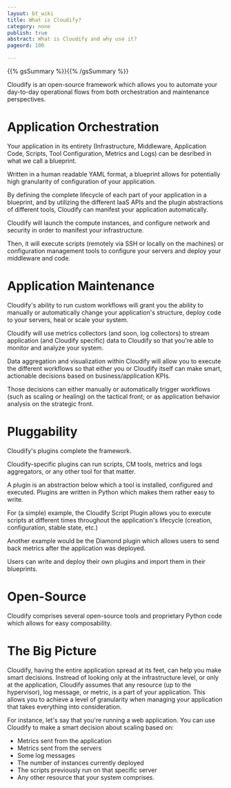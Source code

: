 ```yaml
---
layout: bt_wiki
title: What is Cloudify?
category: none
publish: true
abstract: What is Cloudify and why use it?
pageord: 100

---
```


{{% gsSummary %}}{{% /gsSummary %}}

Cloudify is an open-source framework which allows you to automate your day-to-day operational flows from both orchestration and maintenance perspectives.


# Application Orchestration

Your application in its entirety (Infrastructure, Middleware, Application Code, Scripts, Tool Configuration, Metrics and Logs) can be desribed in what we call a blueprint.

Written in a human readable YAML format, a blueprint allows for potentially high granularity of configuration of your application.

By defining the complete lifecycle of each part of your application in a blueprint, and by utilizing the different IaaS APIs and the plugin abstractions of different tools, Cloudify can manifest your application automatically.

Cloudify will launch the compute instances, and configure network and security in order to manifest your infrastructure.

Then, it will execute scripts (remotely via SSH or locally on the machines) or configuration management tools to configure your servers and deploy your middleware and code.


# Application Maintenance

Cloudify's ability to run custom workflows will grant you the ability to manually or automatically change your application's structure, deploy code to your servers, heal or scale your system.

Cloudify will use metrics collectors (and soon, log collectors) to stream application (and Cloudify specific) data to Cloudify so that you're able to monitor and analyze your system.

Data aggregation and visualization within Cloudify will allow you to execute the different workflows so that either you or Cloudify itself can make smart, actionable decisions based on business/application KPIs.

Those decisions can either manually or automatically trigger workflows (such as scaling or healing) on the tactical front; or as application behavior analysis on the strategic front.


# Pluggability

Cloudify's plugins complete the framework.

Cloudify-specific plugins can run scripts, CM tools, metrics and logs aggregators, or any other tool for that matter.

A plugin is an abstraction below which a tool is installed, configured and executed. Plugins are written in Python which makes them rather easy to write.

For (a simple) example, the Cloudify Script Plugin allows you to execute scripts at different times throughout the application's lifecycle (creation, configuration, stable state, etc.)

Another example would be the Diamond plugin which allows users to send back metrics after the application was deployed.

Users can write and deploy their own plugins and import them in their blueprints.


# Open-Source

Cloudify comprises several open-source tools and proprietary Python code which allows for easy composability.


# The Big Picture

Cloudify, having the entire application spread at its feet, can help you make smart decisions. Instread of looking only at the infrastructure level, or only at the application, Cloudify assumes that any resource (up to the hypervisor), log message, or metric, is a part of your application. This allows you to achieve a level of granularity when managing your application that takes everything into consideration.

For instance, let's say that you're running a web application. You can use Cloudify to make a smart decision about scaling based on:

* Metrics sent from the application
* Metrics sent from the servers
* Some log messages
* The number of instances currently deployed
* The scripts previously run on that specific server
* Any other resource that your system comprises.

